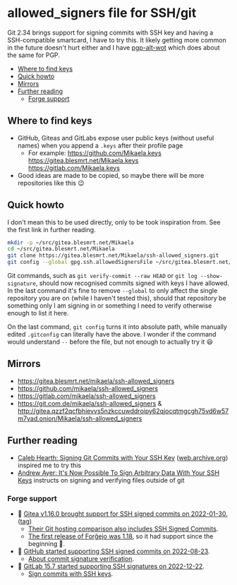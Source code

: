 # allowed_signers file for SSH/git

Git 2.34 brings support for signing commits with SSH key and having a SSH-compatible
smartcard, I have to try this. It likely getting more common in the future doesn't
hurt either and I have [pgp-alt-wot](https://gitea.blesmrt.net/Mikaela/pgp-alt-wot)
which does about the same for PGP.

<!-- START doctoc generated TOC please keep comment here to allow auto update -->
<!-- DON'T EDIT THIS SECTION, INSTEAD RE-RUN doctoc TO UPDATE -->

- [Where to find keys](#where-to-find-keys)
- [Quick howto](#quick-howto)
- [Mirrors](#mirrors)
- [Further reading](#further-reading)
  - [Forge support](#forge-support)

<!-- END doctoc generated TOC please keep comment here to allow auto update -->

## Where to find keys

- GitHub, Giteas and GitLabs expose user public keys (without useful names)
  when you append a `.keys` after their profile page
  - For example: https://github.com/Mikaela.keys https://gitea.blesmrt.net/Mikaela.keys https://gitlab.com/Mikaela.keys
- Good ideas are made to be copied, so maybe there will be more repositories like this :wink:

## Quick howto

I don't mean this to be used directly, only to be took inspiration from. See the first
link in further reading.

```bash
mkdir -p ~/src/gitea.blesmrt.net/Mikaela
cd ~/src/gitea.blesmrt.net/Mikaela
git clone https://gitea.blesmrt.net/Mikaela/ssh-allowed_signers.git
git config --global gpg.ssh.allowedSignersFile ~/src/gitea.blesmrt.net/Mikaela/ssh-allowed_signers/allowed_signers
```

Git commands, such as `git verify-commit --raw HEAD` or `git log --show-signature`,
should now recognised commits signed with keys I have allowed.
In the last command it's fine to remove `--global` to only affect the single
repository you are on (while I haven't tested this), should that repository
be something only I am signing in or something I need to verify otherwise
enough to list it here.

On the last command, `git config` turns it into absolute path, while manually
edited `.gitconfig` can literally have the above. I wonder if the command
would understand `--` before the file, but not enough to actually try it :smiley:

## Mirrors

- https://gitea.blesmrt.net/mikaela/ssh-allowed_signers
- https://github.com/mikaela/ssh-allowed_signers
- https://gitlab.com/mikaela/ssh-allowed_signers
- https://git.com.de/mikaela/ssh-allowed_signers & http://gitea.qzzf2qcfbhievvs5nzkccuwddroipy62qjocqtmgcgh75vd6w57m7yad.onion/Mikaela/ssh-allowed_signers

## Further reading

- [Caleb Hearth: Signing Git Commits with Your SSH Key](https://calebhearth.com/sign-git-with-ssh) ([web.archive.org](https://web.archive.org/web/20211117182628/https://calebhearth.com/sign-git-with-ssh)) inspired me to try this
- [Andrew Ayer: It's Now Possible To Sign Arbitrary Data With Your SSH Keys](https://www.agwa.name/blog/post/ssh_signatures) instructs on signing and verifying files outside of git

### Forge support

- 🥇 [Gitea v1.16.0 brought support for SSH signed commits on 2022-01-30.](https://blog.gitea.io/2022/02/gitea-1.16.0-and-1.16.1-released/) ([tag](https://github.com/go-gitea/gitea/releases/tag/v1.16.0))
  - [Their Git hosting comparison also includes SSH Signed Commits](https://docs.gitea.io/en-us/comparison/#code-management).
  - [The first release of Forĝejo was 1.18](https://forgejo.org/2022-12-29-release-v1-18-0/), so it had support since the beginning :tada:.
- 🥈 [GitHub started supporting SSH signed commits on 2022-08-23](https://github.blog/changelog/2022-08-23-ssh-commit-verification-now-supported/).
  - [About commit signature verification](https://docs.github.com/en/authentication/managing-commit-signature-verification/about-commit-signature-verification#ssh-commit-signature-verification).
- 🥉 [GitLab 15.7 started supporting SSH signatures on 2022-12-22](https://about.gitlab.com/releases/2022/12/22/gitlab-15-7-released/).
  - [Sign commits with SSH keys](https://docs.gitlab.com/ee/user/project/repository/ssh_signed_commits/).
